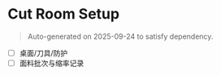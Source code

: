 # Cut Room Setup

> Auto-generated on 2025-09-24 to satisfy dependency.

- [ ] 桌面/刀具/防护
- [ ] 面料批次与缩率记录
